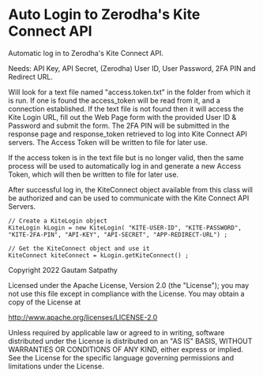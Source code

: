 # Auto Login to Zerodha's Kite Connect API

Automatic log in to Zerodha's Kite Connect API.
 
Needs: API Key, API Secret, (Zerodha) User ID, User Password, 2FA PIN and Redirect URL.

Will look for a text file named "access.token.txt" in the folder from which it is run. If one is found the access_token will be read from it, and a connection established. If the text file is not found then it will access the Kite Login URL, fill out the  Web Page form with the provided User ID & Password and submit the form. The 2FA PIN will be submitted in the response page and response_token retrieved to log into Kite Connect API servers. The Access Token will be written to file for later use.

If the access token is in the text file but is no longer valid, then the same process will be used to automatically log in and generate a new Access Token, which will then be written to file for later use.

After successful log in, the KiteConnect object available from this class will be authorized and can be used to communicate with the Kite Connect API Servers.

    // Create a KiteLogin object
    KiteLogin kLogin = new KiteLogin( "KITE-USER-ID", "KITE-PASSWORD", "KITE-2FA-PIN", "API-KEY", "API-SECRET", "APP-REDIRECT-URL") ;
    
    // Get the KiteConnect object and use it
    KiteConnect kiteConnect = kLogin.getKiteConnect() ;

Copyright 2022 Gautam Satpathy

Licensed under the Apache License, Version 2.0 (the "License"); you may not use this file except in compliance with the License. You may obtain a copy of the License at

   http://www.apache.org/licenses/LICENSE-2.0

Unless required by applicable law or agreed to in writing, software distributed under the License is distributed on an "AS IS" BASIS, WITHOUT WARRANTIES OR CONDITIONS OF ANY KIND, either express or implied. See the License for the specific language governing permissions and limitations under the License.
